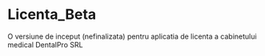 # Licenta_Beta
O versiune de inceput (nefinalizata) pentru aplicatia de licenta a cabinetului medical DentalPro SRL

